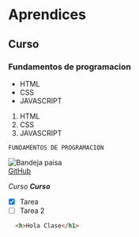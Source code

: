 # Aprendices
## Curso
### Fundamentos de programacion

- HTML
- CSS
- JAVASCRIPT

1. HTML
2. CSS
3. JAVASCRIPT

~~~
FUNDAMENTOS DE PROGRAMACION
~~~

![Bandeja paisa](https://upload.wikimedia.org/wikipedia/commons/c/ca/Bootsfahrt_am_Rio_Magdalena_87.jpg)<br>
[GitHub](https://github.com/Canteromary/)

*Curso*
***Curso***

- [x] Tarea
- [ ] Tarea 2

```html
  <h>Hola Clase</h1>
 ```

